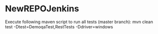 # NewREPOJenkins
Execute following maven script to run all tests (master branch):
mvn clean test -Dtest=DemoqaTest,RestTests -Ddriver=windows
